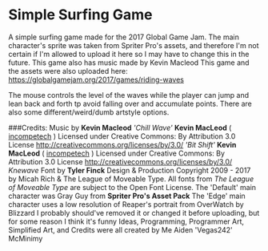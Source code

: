 # Simple Surfing Game

A simple surfing game made for the 2017 Global Game Jam.  The main character's sprite was taken from Spriter Pro's assets, and therefore I'm not certain if I'm allowed to upload it here so I may have to change this in the future.  This game also has music made by Kevin Macleod  This game and the assets were also uploaded here:  https://globalgamejam.org/2017/games/riding-waves

The mouse controls the level of the waves while the player can jump and lean back and forth tp avoid falling over and accumulate points.  There are also some different/weird/dumb artstyle options.

###Credits:
Music by **Kevin Macleod**
*'Chill Wave'* **Kevin MacLeod** ( [incompetech](incompetech.com) )
Licensed under Creative Commons: By Attribution 3.0 License
http://creativecommons.org/licenses/by/3.0/
*'Bit Shift'* **Kevin MacLeod** ( [incompetech](incompetech.com) )
Licensed under Creative Commons: By Attribution 3.0 License
http://creativecommons.org/licenses/by/3.0/
*Knewave* Font by **Tyler Finck**
Design & Production Copyright 2009 - 2017 by Micah Rich & The League of Moveable Type.
All fonts from *The League of Moveable Type* are subject to the Open Font License.
The 'Default' main character was Gray Guy from **Spriter Pro's Asset Pack**
The 'Edge' main character uses a low resolution of Reaper's portrait from OverWatch by Blizzard
I probably should've removed it or changed it before uploading, but for some reason I think it's funny
Ideas, Programming, Programmer Art, Simplified Art, and Credits were all created by Me
Aiden 'Vegas242' McMinimy